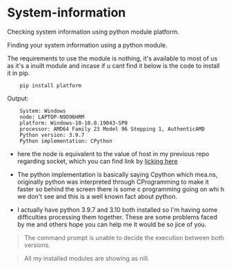 # System-information
Checking system information using python module platform.

Finding your system information using a python module.

The requirements to use the module is nothing, it's available to most of us as it's a inuilt module and incase if u cant find it below is the code to install it in pip.

        pip install platform
    
Output:
    
        System: Windows
        node: LAPTOP-N9O96HRM
        platform: Windows-10-10.0.19043-SP0
        processor: AMD64 Family 23 Model 96 Stepping 1, AuthenticAMD
        Python version: 3.9.7
        Python implementation: CPython

* here the node is equivalent to the value of host in my previous repo regarding socket, which 
you can find link by [licking here](https://github.com/BhargavKadali39/ip_address_finder)
* The python implementation is basically saying Cpython which mea.ns, originally python was interpreted through CProgramming 
to make it faster so behind the screen there is some c programming going on whi h we don't see and this is a well known fact about python.

* I actually have python 3.9.7 and 3.10 both installed so I'm having some difficulties processing them together.
These are some problems faced by me and others hope you can help me it would be so jice of you.
> The command prompt is unable to decide the execution between both versions.

> All my installed modules are showing as nill.

